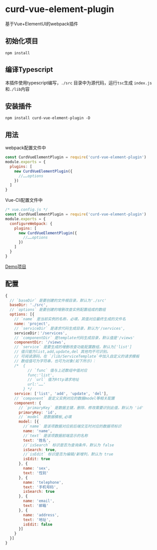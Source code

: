 # curd-vue-element-plugin
基于Vue+ElementUI的webpack插件

## 初始化项目
```
npm install
```
## 编译Typescript
本插件使用typescript编写，`./src` 目录中为源代码，运行`tsc`生成 `index.js`和`./lib`内容

## 安装插件
```
npm install curd-vue-element-plugin -D
```

## 用法
webpack配置文件中
``` javascript
const CurdVueElementPlugin = require('curd-vue-element-plugin')
module.exports = {
  plugins: [
    new CurdVueElementPlugin({
      //……options  
    })
  ]
}
```
Vue-Cli配置文件中
```javascript
/* vue.config.js */
const CurdVueElementPlugin = require('curd-vue-element-plugin')
module.exports = {
  configureWebpack: {
    plugins: [
      new CurdVueElementPlugin({
        //……options
      })
    ]
  }
}
```

[Demo项目](https://github.com/Marstin/CurdVueElementPlugin)

## 配置
```javascript
{
  // `baseDir` 是要创建的文件根目录，默认为'./src'
  baseDir: './src', 
  // `options` 是要创建的增删改查实例配置组成的数组
  options: [{
    // `name` 是当前实例的名称，必填，其值对应最终生成的文件名
    name: 'project',
    // `serviceDir` 是请求代码生成目录，默认为'/services',
    serviceDir：'/services',
    // `componentDir` 是template代码生成目录，默认值是'/views'
    componentDir: '/views',
    // `service` 是要生成的增删改查功能配置数组，默认为['list']
    // 值只能为list,add,update,del 其他均不可识别。
    // 可阅读源码，在 `/lib/ServiceTemplate`中加入自定义的请求模板
    // 数组值可为字符串，也可为对象(如下所示)：
    /*  { 
          // `func` 值与上述数组中值对应
          func:'list',
          // `url` 值为http请求地址
          url:'……'
        } */
    service: ['list', 'add', 'update', 'del'],
    // `component` 是定义实例对应的数据model等相关配置
    component: {
      // `primaryKey` 是数据主键，删除、修改需要识别此值，默认为 'id'
      primaryKey: 'id',
      // `model` 是数据模板,必填
      model: [{
        //`name` 是该项数据对应前后端交互时对应的数据项标识
        name: 'name',
        //`text` 是该项数据前端显示的名称
        text: '姓名',
        //`isSearch` 标识是否为查询条件，默认为 false
        isSearch: true,
        //`isEdit` 标识是否为编辑/新增列，默认为 true
        isEdit: true
      }, {
        name: 'sex',
        text: '性别'
      }, {
        name: 'telephone',
        text: '手机号码',
        isSearch: true
      }, {
        name: 'email',
        text: '邮箱'
      }, {
        name: 'address',
        text: '地址',
        isEdit: false
      }]
    }
  }]
}
```




